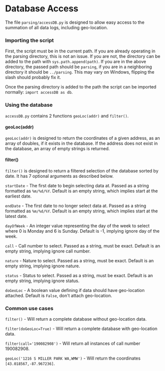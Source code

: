 # Database Access

The file `parsing/accessDB.py` is designed to allow easy access to the summation of all data logs, including geo-location.

### Importing the script

First, the script must be in the current path. If you are already operating in the parsing directory, this is not an issue. If you are not, the directory can be added to the path with `sys.path.append(path)`. If you are in the above directory, the passed path should be `parsing`, if you are in a neighboring directory it should be `../parsing`. This may vary on Windows, flipping the slash should probably fix it.

Once the parsing directory is added to the path the script can be imported normally: `import accessDB as db`.

### Using the database

`accessDB.py` contains 2 functions `geoLoc(addr)` and `filter()`.

#### geoLoc(addr)

`geoLoc(addr)` is designed to return the coordinates of a given address, as an array of doubles, if it exists in the database. If the address does not exist in the database, an array of empty strings is returned.

#### filter()

`filter()` is designed to return a filtered selection of the database sorted by date. It has 7 optional arguments as described below.

`startDate` - The first date to begin selecting data at. Passed as a string formatted as `%m/%d/%Y`. Default is an empty string, which implies start at the earliest date.

`endDate` - The first date to no longer select data at. Passed as a string formatted as `%m/%d/%Y`. Default is an empty string, which implies start at the latest date.

`dayOfWeek` - An integer value representing the day of the week to select where 0 is Monday and 6 is Sunday. Default is -1, implying ignore day of the week.

`call` - Call number to select. Passed as a string, must be exact. Default is an empty string, implying ignore call number.

`nature` - Nature to select. Passed as a string, must be exact. Default is an empty string, implying ignore nature.

`status` - Status to select. Passed as a string, must be exact. Default is an empty string, implying ignore status.

`doGeoLoc` - A boolean value defining if data should have geo-location attached. Default is `False`, don't attach geo-location.

### Common use cases

`filter()` - Will return a complete database without geo-location data.

`filter(doGeoLoc=True)` - Will return a complete database with geo-location data.

`filter(call='190082908')` - Will return all instances of call number 190082908.

`geoLoc('1216 S MILLER PARK WA,WMW')` - Will return the coordinates `[43.018567,-87.967236]`.
